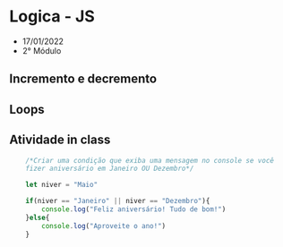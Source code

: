 # Logica - JS
* 17/01/2022
* 2° Módulo

##



## Incremento e decremento



## Loops



## Atividade in class

~~~javascript
    /*Criar uma condição que exiba uma mensagem no console se você
    fizer aniversário em Janeiro OU Dezembro*/

    let niver = "Maio"

    if(niver == "Janeiro" || niver == "Dezembro"){
        console.log("Feliz aniversário! Tudo de bom!")
    }else{
        console.log("Aproveite o ano!")
    }

~~~

